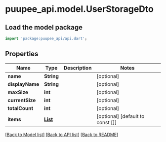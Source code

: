 # puupee_api.model.UserStorageDto

## Load the model package
```dart
import 'package:puupee_api/api.dart';
```

## Properties
Name | Type | Description | Notes
------------ | ------------- | ------------- | -------------
**name** | **String** |  | [optional] 
**displayName** | **String** |  | [optional] 
**maxSize** | **int** |  | [optional] 
**currentSize** | **int** |  | [optional] 
**totalCount** | **int** |  | [optional] 
**items** | [**List<UserStorageItemDto>**](UserStorageItemDto.md) |  | [optional] [default to const []]

[[Back to Model list]](../README.md#documentation-for-models) [[Back to API list]](../README.md#documentation-for-api-endpoints) [[Back to README]](../README.md)


